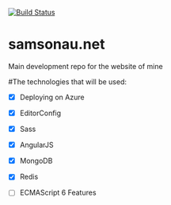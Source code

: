 [![Build Status](https://travis-ci.org/demns/samsonau.net.svg?branch=master)](https://travis-ci.org/demns/samsonau.net)

# samsonau.net
Main development repo for the website of mine

#The technologies that will be used:

- [x] Deploying on Azure
- [x] EditorConfig
- [x] Sass
- [x] AngularJS
- [x] MongoDB
- [x] Redis
- [ ] ECMAScript 6 Features 


